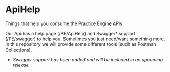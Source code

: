 # ApiHelp

Things that help you consume the Practice Engine APIs

Our Api has a help page (/PE/ApiHelp) and Swagger* support (/PE/swagger) to help you.  Sometimes you just need/want something more.  In this repository we will provide some different tools (such as Postman Collections).

* *Swagger support has been added and will be included in an upcoming release*
